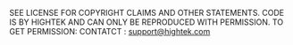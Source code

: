 SEE LICENSE FOR COPYRIGHT CLAIMS AND OTHER STATEMENTS. CODE IS BY HIGHTEK AND CAN ONLY BE REPRODUCED WITH PERMISSION. TO GET PERMISSION: CONTATCT : support@hightek.com

